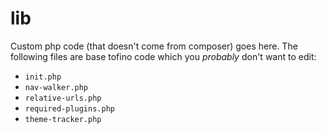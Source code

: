 # lib

Custom php code (that doesn't come from composer) goes here. The following files are base tofino code which you *probably* don't want to edit:

* `init.php`
* `nav-walker.php`
* `relative-urls.php`
* `required-plugins.php`
* `theme-tracker.php`
